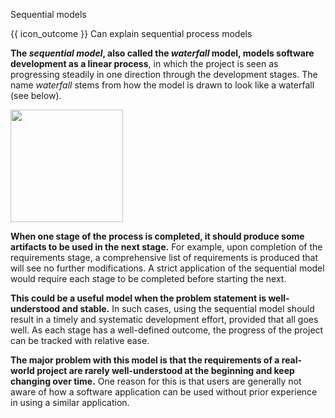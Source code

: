 <span id="title">Sequential models</span>

<span id="prereqs"></span>

<span id="outcomes">{{ icon_outcome }} Can explain sequential process models</span>

<div id="body">

**The _sequential model_, also called the _waterfall_ model, models software development as a linear process**, in which the project is seen as progressing steadily in one direction through the development stages. The name _waterfall_ stems from how the model is drawn to look like a waterfall (see below).

<img src="{{baseUrl}}/processModels/introduction/sequentialModels/images/diagram.png" height="180" />
<p/>

**When one stage of the process is completed, it should produce some artifacts to be used in the next stage.** For example, upon completion of the requirements stage, a comprehensive list of requirements is produced that will see no further modifications. A strict application of the sequential model would require each stage to be completed before starting the next.

**This could be a useful model when the problem statement is well-understood and stable.** In such cases, using the sequential model should result in a timely and systematic development effort, provided that all goes well. As each stage has a well-defined outcome, the progress of the project can be tracked with relative ease.

**The major problem with this model is that the requirements of a real-world project are rarely well-understood at the beginning and keep changing over time.** One reason for this is that users are generally not aware of how a software application can be used without prior experience in using a similar application.

</div>

<div id="extras">
</div>
